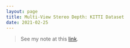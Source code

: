 ```yaml
---
layout: page
title: Multi-View Stereo Depth: KITTI Dataset
date: 2021-02-25
---
```


> See my note at this [link](https://github.com/ccj5351/studynotes/blob/master/stereo-matching/mvs-depth-kitti-raw-dataset.ipynb).
